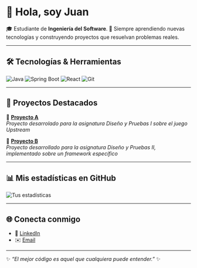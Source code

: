 # 👋 Hola, soy Juan

🎓 Estudiante de **Ingeniería del Software**. 
🚀 Siempre aprendiendo nuevas tecnologías y construyendo proyectos que resuelvan problemas reales.

---

## 🛠️ Tecnologías & Herramientas

![Java](https://img.shields.io/badge/Java-%23ED8B00.svg?style=for-the-badge&logo=openjdk&logoColor=white)
![Spring Boot](https://img.shields.io/badge/Spring_Boot-%236DB33F.svg?style=for-the-badge&logo=springboot&logoColor=white)
![React](https://img.shields.io/badge/React-%2320232a.svg?style=for-the-badge&logo=react&logoColor=%2361DAFB)
![Git](https://img.shields.io/badge/Git-%23F05032.svg?style=for-the-badge&logo=git&logoColor=white)

---

## 📌 Proyectos Destacados

🔹 [**Proyecto A**](https://github.com/gii-is-DP1/DP1-2024-2025--l4-4)  
_Proyecto desarrolado para la asignatura Diseño y Pruebas I sobre el juego Upstream_  

🔹 [**Proyecto B**](https://github.com/marrivbec/gii-is-DP2-C2.033)  
_Proyecto desarrollado para la asignatura Diseño y Pruebas II, implementado sobre un framework específico_ 

---

## 📊 Mis estadísticas en GitHub

![Tus estadísticas](https://github-readme-stats.vercel.app/api?username=Juanramire&show_icons=true&theme=tokyonight)  

---

## 🌐 Conecta conmigo

- 💼 [LinkedIn]([https://www.linkedin.com/in/tuusuario/](https://www.linkedin.com/in/juan-ramirez-morales-8035a5353/))  
- ✉️ [Email](mailto:juramo04@gmail.com)  

---

✨ *“El mejor código es aquel que cualquiera puede entender.”* ✨
